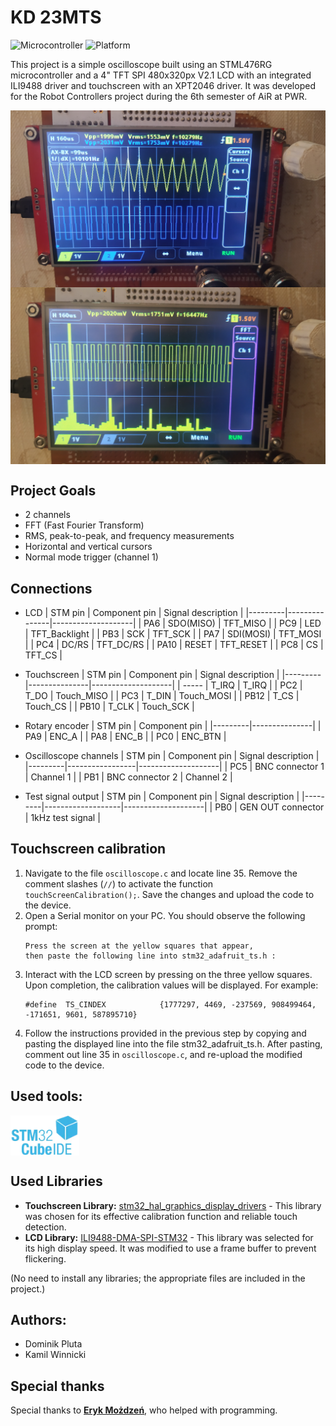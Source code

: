 # KD 23MTS

![Microcontroller](https://img.shields.io/badge/Board-NUCLEO_L476RG-white) 
![Platform](https://img.shields.io/badge/Platform-STM32cubeIDE_1.4.0-darkcyan)

This project is a simple oscilloscope built using an STML476RG microcontroller and a 4" TFT SPI 480x320px V2.1 LCD with an integrated ILI9488 driver and touchscreen with an XPT2046 driver. It was developed for the Robot Controllers project during the 6th semester of AiR at PWR.



<img align="center" src="images/photos/curosrs_time.jpg">
<img align="center" src="images/photos/fft_squarewave.jpg">

## Project Goals
  - 2 channels
  - FFT (Fast Fourier Transform)
  - RMS, peak-to-peak, and frequency measurements
  - Horizontal and vertical cursors
  - Normal mode trigger (channel 1)

## Connections

- LCD
  | STM pin | Component pin | Signal description |
  |---------|---------------|--------------------|
  | PA6     | SDO(MISO)     | TFT_MISO           |
  | PC9     | LED           | TFT_Backlight      |
  | PB3     | SCK           | TFT_SCK            |
  | PA7     | SDI(MOSI)     | TFT_MOSI           |
  | PC4     | DC/RS         | TFT_DC/RS          |
  | PA10    | RESET         | TFT_RESET          |
  | PC8     | CS            | TFT_CS             |


- Touchscreen
  | STM pin | Component pin | Signal description |
  |---------|---------------|--------------------|
  | -----   | T_IRQ         | T_IRQ              |
  | PC2     | T_DO          | Touch_MISO         |
  | PC3     | T_DIN         | Touch_MOSI         |
  | PB12    | T_CS          | Touch_CS           |
  | PB10    | T_CLK         | Touch_SCK          |

- Rotary encoder
  | STM pin | Component pin |
  |---------|---------------|
  | PA9     | ENC_A         |
  | PA8     | ENC_B         |
  | PC0     | ENC_BTN       |

- Oscilloscope channels
  | STM pin | Component pin   | Signal description |
  |---------|-----------------|--------------------|
  | PC5     | BNC connector 1 | Channel 1          |
  | PB1     | BNC connector 2 | Channel 2          |


- Test signal output
  | STM pin | Component pin     | Signal description |
  |---------|-------------------|--------------------|
  | PB0     | GEN OUT connector | 1kHz test signal   |

## Touchscreen calibration
1. Navigate to the file `oscilloscope.c` and locate line 35. Remove the comment slashes (`//`) to activate the function `touchScreenCalibration();`. Save the changes and upload the code to the device.
2. Open a Serial monitor on your PC. You should observe the following prompt:
    ```
    Press the screen at the yellow squares that appear,
    then paste the following line into stm32_adafruit_ts.h :
    ```
3. Interact with the LCD screen by pressing on the three yellow squares. Upon completion, the calibration values will be displayed. For example:
    ```
    #define  TS_CINDEX            {1777297, 4469, -237569, 908499464, -171651, 9601, 587895710}
    ```
4. Follow the instructions provided in the previous step by copying and pasting the displayed line into the file stm32_adafruit_ts.h. After pasting, comment out line 35 in `oscilloscope.c`, and re-upload the modified code to the device.

## Used tools: 
<img align="center" height="64" src="images/logos/STM32CubeIDE.png">

## Used Libraries

- **Touchscreen Library:** [stm32_hal_graphics_display_drivers](https://github.com/RobertoBenjami/stm32_hal_graphics_display_drivers) - This library was chosen for its effective calibration function and reliable touch detection.
- **LCD Library:** [ILI9488-DMA-SPI-STM32](https://github.com/offpic/ILI9488-DMA-SPI-STM32-4-3.95-INCH-STM32F103-TOUCH) - This library was selected for its high display speed. It was modified to use a frame buffer to prevent flickering.

(No need to install any libraries; the appropriate files are included in the project.)


## Authors:
- Dominik Pluta
- Kamil Winnicki

## Special thanks

Special thanks to [**Eryk Możdzeń**](https://github.com/Eryk-Mozdzen), who helped with programming.
